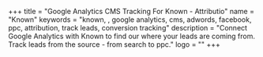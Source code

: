 +++
title = "Google Analytics CMS Tracking For Known - Attributio"
name = "Known"
keywords = "known, , google analytics, cms, adwords, facebook, ppc, attribution, track leads, conversion tracking"
description = "Connect Google Analytics with Known to find our where your leads are coming from. Track leads from the source - from search to ppc."
logo = ""
+++
